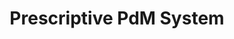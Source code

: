 ---
title: Prescriptive PdM System
emoji: 🏭
colorFrom: blue
colorTo: indigo
sdk: docker
app_port: 7860
---